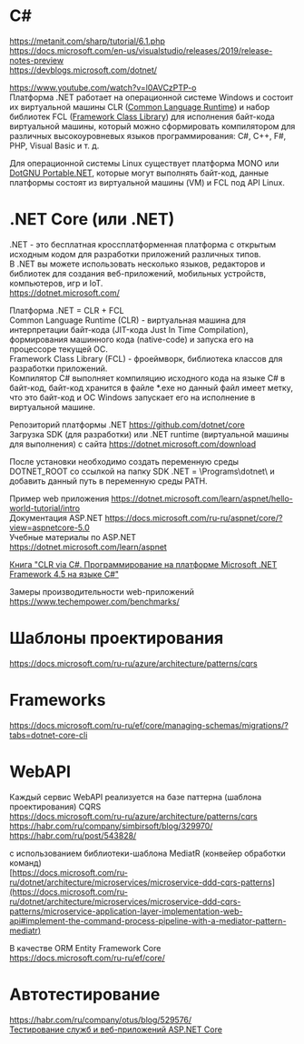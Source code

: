 # C#
https://metanit.com/sharp/tutorial/6.1.php  
https://docs.microsoft.com/en-us/visualstudio/releases/2019/release-notes-preview  
https://devblogs.microsoft.com/dotnet/  

https://www.youtube.com/watch?v=l0AVCzPTP-o  
Платформа .NET работает на операционной системе Windows и состоит их виртуальной машины CLR ([Common Language Runtime](https://en.wikipedia.org/wiki/Common_Language_Runtime)) и набор библиотек FCL ([Framework Class Library](https://en.wikipedia.org/wiki/Framework_Class_Library)) для исполнения байт-кода виртуальной машины, который можно сформировать компилятором для различных высокоуровневых языков программирования: C#, C++, F#, PHP, Visual Basic и т. д.  

Для операционной системы Linux существует платформа MONO или [DotGNU Portable.NET](https://en.wikipedia.org/wiki/DotGNU), которые могут выполнять байт-код, данные платформы состоят из виртуальной машины (VM) и FCL под API Linux.

# .NET Core (или .NET)  
.NET - это бесплатная кроссплатформенная платформа с открытым исходным кодом для разработки приложений различных типов.  
В .NET вы можете использовать несколько языков, редакторов и библиотек для создания веб-приложений, мобильных устройств, компьютеров, игр и IoT.  
https://dotnet.microsoft.com/  

Платформа .NET = CLR + FCL  
Common Language Runtime (CLR) - виртуальная машина для интерпретации байт-кода (JIT-кода Just In Time Compilation), формирования машинного кода (native-code) и запуска его на процессоре текущей ОС.  
Framework Class Library (FCL) - фроеймворк, библиотека классов для разработки приложений.  
Компилятор C# выполняет компиляцию исходного кода на языке C# в байт-код, байт-код хранится в файле *.exe но данный файл имеет метку, что это байт-код и ОС Windows запускает его на исполнение в виртуальной машине.

Репозиторий платформы .NET https://github.com/dotnet/core  
Загрузка SDK (для разработки) или .NET runtime (виртуальной машины для выполнения) с сайта https://dotnet.microsoft.com/download

После установки необходимо создать переменную среды DOTNET_ROOT со ссылкой на папку SDK .NET = \Programs\dotnet\  и добавить данный путь в переменную среды PATH.  

Пример web приложения https://dotnet.microsoft.com/learn/aspnet/hello-world-tutorial/intro  
Документация ASP.NET https://docs.microsoft.com/ru-ru/aspnet/core/?view=aspnetcore-5.0  
Учебные материалы по ASP.NET https://dotnet.microsoft.com/learn/aspnet  

[Книга "CLR via C#. Программирование на платформе Microsoft .NET Framework 4.5 на языке C#"](https://www.ozon.ru/context/detail/id/21236101/?from=bar)


Замеры производительности web-приложений  
https://www.techempower.com/benchmarks/

# Шаблоны проектирования
https://docs.microsoft.com/ru-ru/azure/architecture/patterns/cqrs  

# Frameworks
https://docs.microsoft.com/ru-ru/ef/core/managing-schemas/migrations/?tabs=dotnet-core-cli  

# WebAPI
Каждый сервис WebAPI реализуется на базе паттерна (шаблона проектирования) CQRS  
https://docs.microsoft.com/ru-ru/azure/architecture/patterns/cqrs  
https://habr.com/ru/company/simbirsoft/blog/329970/  
https://habr.com/ru/post/543828/  

с использованием библиотеки-шаблона MediatR (конвейер обработки команд)  
[https://docs.microsoft.com/ru-ru/dotnet/architecture/microservices/microservice-ddd-cqrs-patterns](https://docs.microsoft.com/ru-ru/dotnet/architecture/microservices/microservice-ddd-cqrs-patterns/microservice-application-layer-implementation-web-api#implement-the-command-process-pipeline-with-a-mediator-pattern-mediatr)  

В качестве ORM Entity Framework Core  
https://docs.microsoft.com/ru-ru/ef/core/  

# Автотестирование
https://habr.com/ru/company/otus/blog/529576/  
[Тестирование служб и веб-приложений ASP.NET Core](https://docs.microsoft.com/ru-ru/dotnet/architecture/microservices/multi-container-microservice-net-applications/test-aspnet-core-services-web-apps)  

